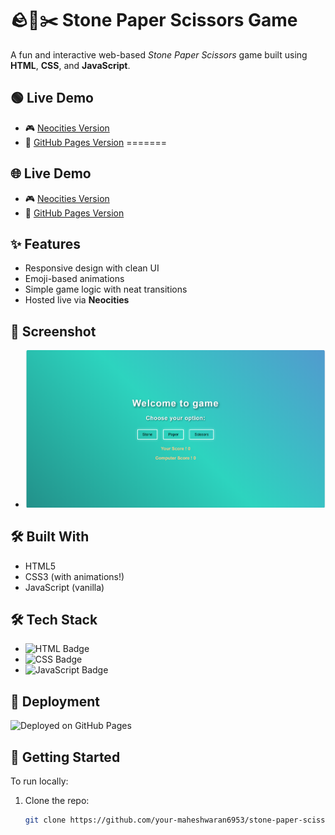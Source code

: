 # 🪨📄✂️ Stone Paper Scissors Game

A fun and interactive web-based *Stone Paper Scissors* game built using **HTML**, **CSS**, and **JavaScript**.

## 🟢 Live Demo
- 🎮 [Neocities Version](https://mahesh123.neocities.org/game/stone_paper_scissor)
- 🚀 [GitHub Pages Version](https://maheshwaran6953.github.io/stone-paper-scissors/)
=======
## 🌐 Live Demo 
- 🎮 [Neocities Version](https://mahesh123.neocities.org/game/stone_paper_scissor)  
- 🚀 [GitHub Pages Version](https://maheshwaran6953.github.io/stone-paper-scissors/)

## ✨ Features
- Responsive design with clean UI
- Emoji-based animations
- Simple game logic with neat transitions
- Hosted live via **Neocities**

## 📸 Screenshot  
- ![Game Preview](preview.png)

## 🛠️ Built With
- HTML5
- CSS3 (with animations!)
- JavaScript (vanilla)

## 🛠️ Tech Stack  
- ![HTML Badge](https://img.shields.io/badge/HTML-5-orange?style=flat-square)  
- ![CSS Badge](https://img.shields.io/badge/CSS-3-blue?style=flat-square)  
- ![JavaScript Badge](https://img.shields.io/badge/JavaScript-ES6-yellow?style=flat-square)  

## 🚀 Deployment  
![Deployed on GitHub Pages](https://img.shields.io/badge/Deployed-GitHub%20Pages-brightgreen?style=flat-square)  

## 🚀 Getting Started
To run locally:
1. Clone the repo:
   ```bash
   git clone https://github.com/your-maheshwaran6953/stone-paper-scissors.git
